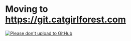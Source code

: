 # Moving to https://git.catgirlforest.com

[![Please don't upload to GitHub](https://nogithub.codeberg.page/badge.svg)](https://nogithub.codeberg.page)
